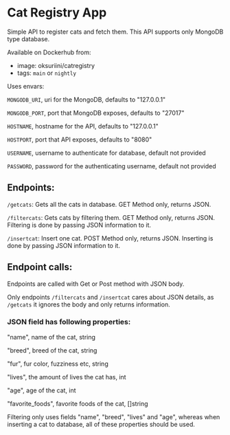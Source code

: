 # Cat Registry App

Simple API to register cats and fetch them. This API supports only MongoDB type database.

Available on Dockerhub from:

- image: oksuriini/catregistry
- tags: `main` or `nightly`

Uses envars:

`MONGODB_URI`, uri for the MongoDB, defaults to "127.0.0.1"

`MONGODB_PORT`, port that MongoDB exposes, defaults to "27017"

`HOSTNAME`, hostname for the API, defaults to "127.0.0.1"

`HOSTPORT`, port that API exposes, defaults to "8080"

`USERNAME`, username to authenticate for database, default not provided

`PASSWORD`, password for the authenticating username, default not provided

## Endpoints:

`/getcats`: Gets all the cats in database. GET Method only, returns JSON.

`/filtercats`: Gets cats by filtering them. GET Method only, returns JSON. Filtering is done by passing JSON information to it.

`/insertcat`: Insert one cat. POST Method only, returns JSON. Inserting is done by passing JSON information to it.

## Endpoint calls:

Endpoints are called with Get or Post method with JSON body.

Only endpoints `/filtercats` and `/insertcat` cares about JSON details, as `/getcats` it ignores the body and only returns information.

### JSON field has following properties:

"name", name of the cat, string

"breed", breed of the cat, string

"fur", fur color, fuzziness etc, string

"lives", the amount of lives the cat has, int

"age", age of the cat, int

"favorite_foods", favorite foods of the cat, []string

Filtering only uses fields "name", "breed", "lives" and "age", whereas when inserting a cat to database, all of these properties should be used.
